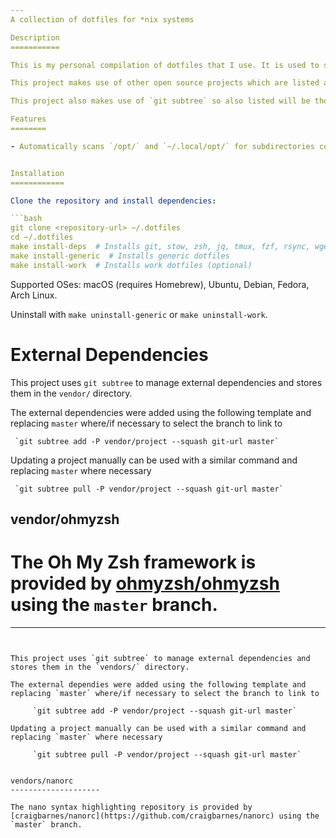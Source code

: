 ```yaml
---
A collection of dotfiles for *nix systems

Description
===========

This is my personal compilation of dotfiles that I use. It is used to set up a common environment between *nix systems.

This project makes use of other open source projects which are listed and linked to within this readme.

This project also makes use of `git subtree` so also listed will be the commands to update these subtree's

Features
========

- Automatically scans `/opt/` and `~/.local/opt/` for subdirectories containing `bin`, `sbin`, `usr/bin`, `usr/sbin`, `usr/local/bin`, and `usr/local/sbin`, and adds them to PATH, with user-local paths (`~/.local/opt/`) taking precedence over system paths (`/opt/`).


Installation
============

Clone the repository and install dependencies:

```bash
git clone <repository-url> ~/.dotfiles
cd ~/.dotfiles
make install-deps  # Installs git, stow, zsh, jq, tmux, fzf, rsync, wget if needed
make install-generic  # Installs generic dotfiles
make install-work  # Installs work dotfiles (optional)
```

Supported OSes: macOS (requires Homebrew), Ubuntu, Debian, Fedora, Arch Linux.

Uninstall with `make uninstall-generic` or `make uninstall-work`.


External Dependencies
=====================

This project uses `git subtree` to manage external dependencies and stores them in the `vendor/` directory.

The external dependencies were added using the following template and replacing `master` where/if necessary to select the branch to link to

     `git subtree add -P vendor/project --squash git-url master`

Updating a project manually can be used with a similar command and replacing `master` where necessary

     `git subtree pull -P vendor/project --squash git-url master`

vendor/ohmyzsh
--------------

The Oh My Zsh framework is provided by [ohmyzsh/ohmyzsh](https://github.com/ohmyzsh/ohmyzsh) using the `master` branch.
========
---
```


This project uses `git subtree` to manage external dependencies and stores them in the `vendors/` directory.

The external dependies were added using the following template and replacing `master` where/if necessary to select the branch to link to

     `git subtree add -P vendor/project --squash git-url master`

Updating a project manually can be used with a similar command and replacing `master` where necessary

     `git subtree pull -P vendor/project --squash git-url master`


vendors/nanorc
--------------------

The nano syntax highlighting repository is provided by [craigbarnes/nanorc](https://github.com/craigbarnes/nanorc) using the `master` branch. 
